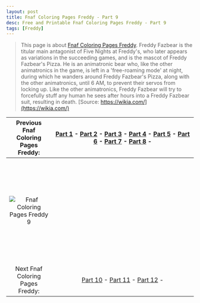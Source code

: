 ```yaml
---
layout: post
title: Fnaf Coloring Pages Freddy - Part 9
desc: Free and Printable Fnaf Coloring Pages Freddy - Part 9
tags: [Freddy]
---
```

> This page is about [Fnaf Coloring Pages Freddy](https://fnafcoloringpages.github.io/). Freddy Fazbear is the titular main antagonist of Five Nights at Freddy's, who later appears as variations in the succeeding games, and is the mascot of Freddy Fazbear's Pizza. He is an animatronic bear who, like the other animatronics in the game, is left in a 'free-roaming mode' at night, during which he wanders around Freddy Fazbear's Pizza, along with the other animatronics, until 6 AM, to prevent their servos from locking up. Like the other animatronics, Freddy Fazbear will try to forcefully stuff any human he sees after hours into a Freddy Fazbear suit, resulting in death. [Source: https://wikia.com/](https://wikia.com/)

|Previous Fnaf Coloring Pages Freddy: |[Part 1](https://fnafcoloringpages.github.io/blog/Fnaf-Coloring-Pages-Freddy-part-1) - [Part 2](https://fnafcoloringpages.github.io/blog/Fnaf-Coloring-Pages-Freddy-part-2) - [Part 3](https://fnafcoloringpages.github.io/blog/Fnaf-Coloring-Pages-Freddy-part-3) - [Part 4](https://fnafcoloringpages.github.io/blog/Fnaf-Coloring-Pages-Freddy-part-4) - [Part 5](https://fnafcoloringpages.github.io/blog/Fnaf-Coloring-Pages-Freddy-part-5) - [Part 6](https://fnafcoloringpages.github.io/blog/Fnaf-Coloring-Pages-Freddy-part-6) - [Part 7](https://fnafcoloringpages.github.io/blog/Fnaf-Coloring-Pages-Freddy-part-7) - [Part 8](https://fnafcoloringpages.github.io/blog/Fnaf-Coloring-Pages-Freddy-part-8) - |
|:-:|:-:|
|![Fnaf Coloring Pages Freddy 9](https://fnafcoloringpages.github.io/img/Fnaf-Coloring-Pages-Freddy%20(9).jpg "Fnaf Coloring Pages Freddy 9")|<script async src="//pagead2.googlesyndication.com/pagead/js/adsbygoogle.js"></script><!-- Texxtonly --><ins class="adsbygoogle" style="display:inline-block;width:336px;height:280px" data-ad-client="ca-pub-6753140515841889" data-ad-slot="3207852233"></ins><script>(adsbygoogle = window.adsbygoogle \|\| []).push({}); </script>|
| Next Fnaf Coloring Pages Freddy: |[Part 10](https://fnafcoloringpages.github.io/blog/Fnaf-Coloring-Pages-Freddy-part-10) - [Part 11](https://fnafcoloringpages.github.io/blog/Fnaf-Coloring-Pages-Freddy-part-11) - [Part 12](https://fnafcoloringpages.github.io/blog/Fnaf-Coloring-Pages-Freddy-part-12) - |